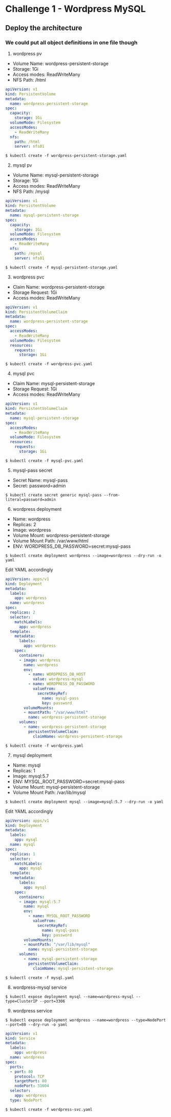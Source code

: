 # Challenge 1 - Wordpress MySQL

## Deploy the architecture 

### We could put all object definitions in one file though 

1. wordpress pv

* Volume Name: wordpress-persistent-storage
* Storage: 1Gi
* Access modes: ReadWriteMany
* NFS Path: /html

```yaml
apiVersion: v1
kind: PersistentVolume
metadata:
  name: wordpress-persistent-storage
spec:
  capacity:
    storage: 1Gi
  volumeMode: Filesystem
  accessModes:
    - ReadWriteMany
  nfs:
    path: /html
    server: nfs01
```

`$ kubectl create -f wordpress-persistent-storage.yaml`

2. mysql pv

* Volume Name: mysql-persistent-storage
* Storage: 1Gi
* Access modes: ReadWriteMany
* NFS Path: /mysql

```yaml
apiVersion: v1
kind: PersistentVolume
metadata:
  name: mysql-persistent-storage
spec:
  capacity:
    storage: 1Gi
  volumeMode: Filesystem
  accessModes:
    - ReadWriteMany
  nfs:
    path: /mysql
    server: nfs01
```

`$ kubectl create -f mysql-persistent-storage.yaml`

3. wordpress pvc

* Claim Name: wordpress-persistent-storage
* Storage Request: 1Gi
* Access modes: ReadWriteMany

```yaml
apiVersion: v1
kind: PersistentVolumeClaim
metadata:
  name: wordpress-persistent-storage
spec:
  accessModes:
    - ReadWriteMany
  volumeMode: Filesystem
  resources:
    requests:
      storage: 1Gi
```

`$ kubectl create -f wordpress-pvc.yaml`

4. mysql pvc

* Claim Name: mysql-persistent-storage
* Storage Request: 1Gi
* Access modes: ReadWriteMany

```yaml
apiVersion: v1
kind: PersistentVolumeClaim
metadata:
  name: mysql-persistent-storage
spec:
  accessModes:
    - ReadWriteMany
  volumeMode: Filesystem
  resources:
    requests:
      storage: 1Gi
```

`$ kubectl create -f mysql-pvc.yaml`

5. mysql-pass secret

* Secret Name: mysql-pass
* Secret: password=admin

`$ kubectl create secret generic mysql-pass --from-literal=password=admin`

6. wordpress deployment

* Name: wordpress
* Replicas: 2
* Image: wordpress
* Volume Mount: wordpress-persistent-storage
* Volume Mount Path: /var/www/html
* ENV: WORDPRESS_DB_PASSWORD=secret:mysql-pass

`$ kubectl create deployment wordpress --image=wordpress --dry-run -o yaml`

Edit YAML accordingly

```yaml
apiVersion: apps/v1
kind: Deployment
metadata:
  labels:
    app: wordpress
  name: wordpress
spec:
  replicas: 2
  selector:
    matchLabels:
      app: wordpress
  template:
    metadata:
      labels:
        app: wordpress
    spec:
      containers:
      - image: wordpress
        name: wordpress
        env:
          - name: WORDPRESS_DB_HOST
            value: wordpress-mysql
          - name: WORDPRESS_DB_PASSWORD
            valueFrom:
              secretKeyRef:
                name: mysql-pass
                key: password
        volumeMounts:
        - mountPath: "/var/www/html"
          name: wordpress-persistent-storage
      volumes:
        - name: wordpress-persistent-storage
          persistentVolumeClaim:
            claimName: wordpress-persistent-storage
```

`$ kubectl create -f wordpress.yaml`

7. mysql deployment

* Name: mysql
* Replicas: 1
* Image: mysql:5.7
* ENV: MYSQL_ROOT_PASSWORD=secret:mysql-pass
* Volume Mount: mysql-persistent-storage
* Volume Mount Path: /var/lib/mysql

`$ kubectl create deployment mysql --image=mysql:5.7 --dry-run -o yaml`

Edit YAML accordingly

```yaml
apiVersion: apps/v1
kind: Deployment
metadata:
  labels:
    app: mysql
  name: mysql
spec:
  replicas: 1
  selector:
    matchLabels:
      app: mysql
  template:
    metadata:
      labels:
        app: mysql
    spec:
      containers:
      - image: mysql:5.7
        name: mysql
        env:
          - name: MYSQL_ROOT_PASSWORD
            valueFrom:
              secretKeyRef:
                name: mysql-pass
                key: password
        volumeMounts:
        - mountPath: "/var/lib/mysql"
          name: mysql-persistent-storage
      volumes:
        - name: mysql-persistent-storage
          persistentVolumeClaim:
            claimName: mysql-persistent-storage
```

`$ kubectl create -f mysql.yaml`

8. wordpress-mysql service

`$ kubectl expose deployment mysql --name=wordpress-mysql --type=ClusterIP --port=3306`

9. wordpress service

`$ kubectl expose deployment wordpress --name=wordpress --type=NodePort --port=80 --dry-run -o yaml`

```yaml
apiVersion: v1
kind: Service
metadata:
  labels:
    app: wordpress
  name: wordpress
spec:
  ports:
  - port: 80
    protocol: TCP
    targetPort: 80
    nodePort: 31004
  selector:
    app: wordpress
  type: NodePort
```

`$ kubectl create -f wordpress-svc.yaml`
